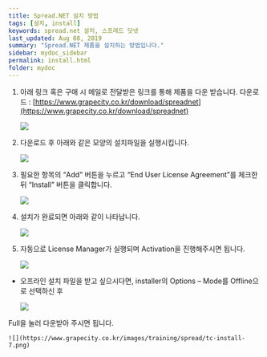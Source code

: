 ```yaml
---
title: Spread.NET 설치 방법
tags: [설치, install]
keywords: spread.net 설치, 스프레드 닷넷
last_updated: Aug 08, 2019
summary: "Spread.NET 제품을 설치하는 방법입니다."
sidebar: mydoc_sidebar
permalink: install.html
folder: mydoc
---
```


1. 아래 링크 혹은 구매 시 메일로 전달받은 링크를 통해 제품을 다운 받습니다.
    다운로드 : [https://www.grapecity.co.kr/download/spreadnet](https://www.grapecity.co.kr/download/spreadnet)
    
    ![](https://www.grapecity.co.kr/images/training/spread/tc-install-1.png)

2. 다운로드 후 아래와 같은 모양의 설치파일을 실행시킵니다.

    ![](https://www.grapecity.co.kr/images/training/spread/tc-install-2.png)

3. 필요한 항목의 “Add” 버튼을 누르고 “End User License Agreement”를 체크한 뒤 “Install” 버튼을 클릭합니다.

    ![](https://www.grapecity.co.kr/images/training/spread/tc-install-3.png)

4. 설치가 완료되면 아래와 같이 나타납니다.

    ![](https://www.grapecity.co.kr/images/training/spread/tc-install-4.png)

5. 자동으로 License Manager가 실행되며 Activation을 진행해주시면 됩니다.

    ![](https://www.grapecity.co.kr/images/training/spread/tc-install-5.png)

* 오프라인 설치 파일을 받고 싶으시다면, installer의 Options – Mode를 Offline으로 선택하신 후

    ![](https://www.grapecity.co.kr/images/training/spread/tc-install-6.png)

Full을 눌러 다운받아 주시면 됩니다.

    ![](https://www.grapecity.co.kr/images/training/spread/tc-install-7.png)